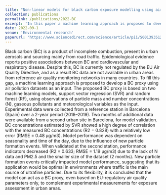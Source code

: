 ```yaml
---
title: "Non-linear models for black carbon exposure modelling using air pollution datasets"
collection: publications
permalink: /publications/2022-BC
excerpt: 'In this paper a machine learning approach is proposed to develop a Black Carbon (BC) proxy using air pollution datasets as an input.'
date: 2022-09-1
venue: 'Environmental research'
paperurl: 'https://www.sciencedirect.com/science/article/pii/S0013935122005965'
---
```

Black carbon (BC) is a product of incomplete combustion, present in urban aerosols and sourcing mainly from road traffic. Epidemiological evidence reports positive associations between BC and cardiovascular and respiratory disease. Despite this, BC is currently not regulated by the EU Air Quality Directive, and as a result BC data are not available in urban areas from reference air quality monitoring networks in many countries. To fill this gap, a machine learning approach is proposed to develop a BC proxy using air pollution datasets as an input. The proposed BC proxy is based on two machine learning models, support vector regression (SVR) and random forest (RF), using observations of particle mass and number concentrations (N), gaseous pollutants and meteorological variables as the input. Experimental data were collected from a reference station in Barcelona (Spain) over a 2-year period (2018–2019). Two months of additional data were available from a second urban site in Barcelona, for model validation. BC concentrations estimated by SVR showed a high degree of correlation with the measured BC concentrations (R2 = 0.828) with a relatively low error (RMSE = 0.48 μg/m3). Model performance was dependent on seasonality and time of the day, due to the influence of new particle formation events. When validated at the second station, performance indicators decreased (R2 = 0.633; RMSE = 1.19 μg/m3) due to the lack of N data and PM2.5 and the smaller size of the dataset (2 months). New particle formation events critically impacted model performance, suggesting that its application would be optimal in environments where traffic is the main source of ultrafine particles. Due to its flexibility, it is concluded that the model can act as a BC proxy, even based on EU-regulatory air quality parameters only, to complement experimental measurements for exposure assessment in urban areas.
